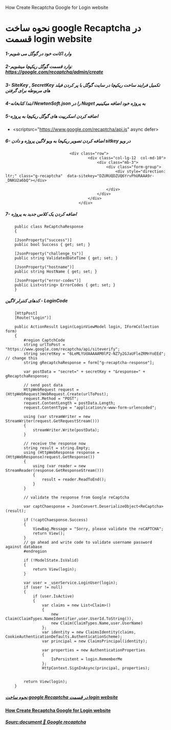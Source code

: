 How Create Recaptcha Google for Login website

نحوه ساخت google Recaptcha در قسمت login website
============
##### 1-وارد اکانت خود در گوگل می شویم


##### 2-وارد قسمت گوگل ریکپچا میشویم: https://google.com/recaptcha/admin/create 
##### 3-   SiteKey , SecretKey   تکمیل فرایند ساخت ریکپچا در سایت گوگل  با پر کردن فیلد های  مربوطه برای گرفتن


#####  4-ابتدا کتابخانه NewtonSoft.json را در Nuget به پروژه خود اضافه میکینیم


##### 5-اضافه کردن اسکریپت های گوگل ریکپچا به پروژه

 - <scriptsrc="https://www.google.com/recaptcha/api.js" async defer></script> 

##### 6- اضافه کردن  تصویر ریکپجا به ویو لاگین پروژه و دادن   sitkey در ویو

                                <div class="row">
                                        <div class="col-lg-12  col-md-10">
                                            <div class="mb-3">
                                                <div class="form-group">
                                                    <div style="direction: ltr;" class="g-recaptcha"  data-sitekey="DZURUQDZUQ6YrvPhURAAA9r-_DNKU2a6bQ"></div>
                                                  
                                                </div>
                                            </div>
                                        </div>
                                    </div>


##### 7- اضافه کردن یک کلاس جدید به پروژه
        public class ReCaptchaResponse
        {

        [JsonProperty("success")]
        public bool Success { get; set; }

        [JsonProperty("challenge_ts")]
        public string ValidatedDateTime { get; set; }

        [JsonProperty("hostname")]
        public string HostName { get; set; }

        [JsonProperty("error-codes")]
        public List<string> ErrorCodes { get; set; }
        }


##### کدهای کنترلر لاگین - LoginCode

        [HttpPost]
        [Route("Login")]
 
        public ActionResult Login(LoginViewModel login, IFormCollection form)
        {
            #region CaptchCode
            string urlToPost = "https://www.google.com/recaptcha/api/siteverify";
            string secretKey = "6LeMLYUdAAAAAM0lP2-NZ7y2GJaUFleZRMnYoEEd"; // change this
            string gRecaptchaResponse = form["g-recaptcha-response"];

            var postData = "secret=" + secretKey + "&response=" + gRecaptchaResponse;

            // send post data
            HttpWebRequest request = (HttpWebRequest)WebRequest.Create(urlToPost);
            request.Method = "POST";
            request.ContentLength = postData.Length;
            request.ContentType = "application/x-www-form-urlencoded";

            using (var streamWriter = new StreamWriter(request.GetRequestStream()))
            {
                streamWriter.Write(postData);
            }

            // receive the response now
            string result = string.Empty;
            using (HttpWebResponse response = (HttpWebResponse)request.GetResponse())
            {
                using (var reader = new StreamReader(response.GetResponseStream()))
                {
                    result = reader.ReadToEnd();
                }
            }

            // validate the response from Google reCaptcha
            
            var captChaesponse = JsonConvert.DeserializeObject<ReCaptcha>(result);

            if (!captChaesponse.Success)
            {
                ViewBag.Message = "Sorry, please validate the reCAPTCHA";
                return View();
            }
            // go ahead and write code to validate username password against database
            #endregion

            if (!ModelState.IsValid)
            {
                return View(login);
            }

            var user = _userService.LoginUser(login);
            if (user != null)
            {
                if (user.IsActive)
                {
                    var claims = new List<Claim>()
                    {
                        new Claim(ClaimTypes.NameIdentifier,user.UserId.ToString()),
                        new Claim(ClaimTypes.Name,user.UserName)
                    };
                    var identity = new ClaimsIdentity(claims, CookieAuthenticationDefaults.AuthenticationScheme);
                    var principal = new ClaimsPrincipal(identity);

                    var properties = new AuthenticationProperties
                    {
                        IsPersistent = login.RememberMe
                    };
                    HttpContext.SignInAsync(principal, properties);

                   
            return View(login);
        }

##### [ نحوه ساخت google Recaptcha در قسمت login website](https://www.asancode.com/c97e2)
##### 

#### [How Create Recaptcha Google for Login website](https://www.asancode.com/c/97e2)

##### [Sourc:document 📃 Google recaptcha](developers.google.com/recaptcha/docs/display)


